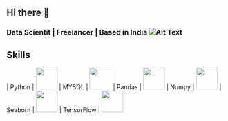 ## Hi there 👋

### Data Scientit | Freelancer  |    Based in India ![Alt Text](https://flagcdn.com/16x12/in.png "India")
### 

## Skills
| Python | <img src="https://cdn.svgporn.com/logos/python.svg" width="50" height="50"> 
| MYSQL | <img src="https://cdn.svgporn.com/logos/mysql.svg" width="50" height="50">
| Pandas | <img src="https://cdn.svgporn.com/logos/pandas.svg" width="50" height="50">
| Numpy | <img src="https://cdn.svgporn.com/logos/numpy.svg" width="50" height="50">
| Seaborn | <img src="https://cdn.svgporn.com/logos/seaborn.svg" width="50" height="50">
| TensorFlow | <img src="https://cdn.svgporn.com/logos/tensorflow.svg" width="50" height="50">





<!--
<img src="https://cdn.svgporn.com/logos/docker-icon.svg" width="50" height="50">
<img src="https://cdn.svgporn.com/logos/hadoop.svg" width="50" height="50">
<img src="https://cdn.svgporn.com/logos/keras.svg" width="50" height="50">
<img src="https://cdn.svgporn.com/logos/machine-learning.svg" width="50" height="50">
<img src="https://cdn.svgporn.com/logos/deep-learning.svg" width="50" height="50">
<img src="https://cdn.svgporn.com/logos/natural-language-processing.svg" width="50" height="50">
<img src="https://cdn.svgporn.com/logos/apache-spark.svg" width="50" height="50">
<img src="https://cdn.svgporn.com/logos/scikit-learn.svg" width="50" height="50">
<img src="https://cdn.svgporn.com/logos/scipy.svg" width="50" height="50">
<img src="https://cdn.svgporn.com/logos/autocad.svg" width="50" height="50">
<img src="https://cdn.svgporn.com/logos/solidworks.svg" width="50" height="50">
<img src="https://cdn.svgporn.com/logos/microsoft-excel.svg" width="50" height="50">
**Amritrajdubey/Amritrajdubey** is a ✨ _special_ ✨ repository because its `README.md` (this file) appears on your GitHub profile.

Here are some ideas to get you started:
- 🔭 I’m currently working on ...
- 🌱 I’m currently learning ...
- 👯 I’m looking to collaborate on ...
- 🤔 I’m looking for help with ...
- 💬 Ask me about ...
- 📫 How to reach me: ...
- 😄 Pronouns: ...
- ⚡ Fun fact: ...
-->
